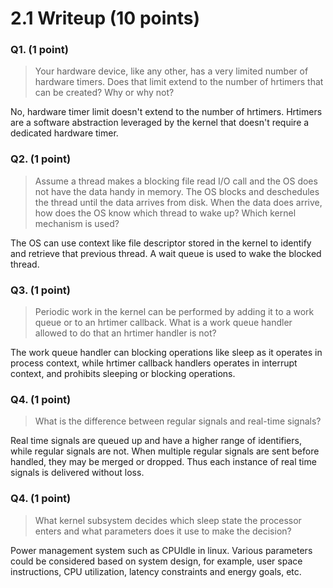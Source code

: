 # 2.1 Writeup (10 points)

### Q1. (1 point)
>Your hardware device, like any other, has a very limited number of hardware timers. Does
that limit extend to the number of hrtimers that can be created? Why or why not?

No, hardware timer limit doesn't extend to the number of hrtimers. Hrtimers are a software abstraction leveraged by the kernel that doesn't require a dedicated hardware timer.

### Q2. (1 point)
>Assume a thread makes a blocking file read I/O call and the OS does not have the data
handy in memory. The OS blocks and deschedules the thread until the data arrives from disk. When
the data does arrive, how does the OS know which thread to wake up? Which kernel mechanism is
used?

The OS can use context like file descriptor stored in the kernel to identify and retrieve that previous thread. A wait queue is used to wake the blocked thread.

### Q3. (1 point)
>Periodic work in the kernel can be performed by adding it to a work queue or to an hrtimer
callback. What is a work queue handler allowed to do that an hrtimer handler is not?

The work queue handler can blocking operations like sleep as it operates in process context, while hrtimer callback handlers operates in interrupt context, and prohibits sleeping or blocking operations.

### Q4. (1 point)
>What is the difference between regular signals and real-time signals?
 
Real time signals are queued up and have a higher range of identifiers, while regular signals are not. When multiple regular signals are sent before handled, they may be merged or dropped. Thus each instance of real time signals is delivered without loss.


### Q4. (1 point)
>What kernel subsystem decides which sleep state the processor enters and what parameters
does it use to make the decision?

Power management system such as CPUIdle in linux. Various parameters could be considered based on system design, for example, user space instructions, CPU utilization, latency constraints and energy goals, etc.